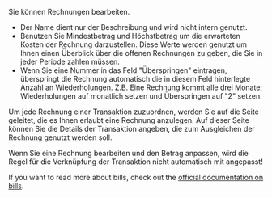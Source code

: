 Sie können Rechnungen bearbeiten.

* Der Name dient nur der Beschreibung und wird nicht intern genutzt.
* Benutzen Sie Mindestbetrag und Höchstbetrag um die erwarteten Kosten der Rechnung darzustellen. Diese Werte werden genutzt um Ihnen einen Überblick über die offenen Rechnungen zu geben, die Sie in jeder Periode zahlen müssen.
* Wenn Sie eine Nummer in das Feld "Überspringen" eintragen, überspringt die Rechnung automatisch die in diesem Feld hinterlegte Anzahl an Wiederholungen. Z.B. Eine Rechnung kommt alle drei Monate: Wiederholungen auf monatlich setzen und Überspringen auf "2" setzen.

Um jede Rechnung einer Transaktion zuzuordnen, werden Sie auf die Seite geleitet, die es Ihnen erlaubt eine Rechnung anzulegen. Auf dieser Seite können Sie die Details der Transaktion angeben, die zum Ausgleichen der Rechnung genutzt werden soll.

Wenn Sie eine Rechnung bearbeiten und den Betrag anpassen, wird die Regel für die Verknüpfung der Transaktion nicht automatisch mit angepasst!

If you want to read more about bills, check out the [official documentation on bills](https://docs.firefly-iii.org/advanced-concepts/bills).